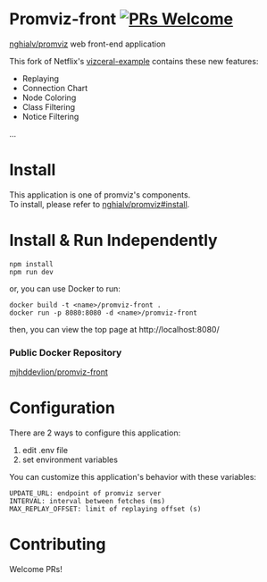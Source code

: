 # Promviz-front [![PRs Welcome](https://img.shields.io/badge/PRs-welcome-brightgreen.svg?style=flat-square)](http://makeapullrequest.com)
[nghialv/promviz](https://github.com/nghialv/promviz) web front-end application  

This fork of Netflix's [vizceral-example](https://github.com/Netflix/vizceral-example) contains these new features:
* Replaying
* Connection Chart
* Node Coloring
* Class Filtering
* Notice Filtering

...

# Install
This application is one of promviz's components.  
To install, please refer to [nghialv/promviz#install](https://github.com/nghialv/promviz#install).  

# Install & Run Independently
```
npm install
npm run dev
```
or, you can use Docker to run:
```
docker build -t <name>/promviz-front .
docker run -p 8080:8080 -d <name>/promviz-front
```
then, you can view the top page at http://localhost:8080/

### Public Docker Repository
[mjhddevlion/promviz-front](https://hub.docker.com/r/mjhddevlion/promviz-front/)

# Configuration
There are 2 ways to configure this application:  
1. edit .env file
1. set environment variables

You can customize this application's behavior with these variables:  
```
UPDATE_URL: endpoint of promviz server  
INTERVAL: interval between fetches (ms)  
MAX_REPLAY_OFFSET: limit of replaying offset (s)  
```

# Contributing
Welcome PRs!
